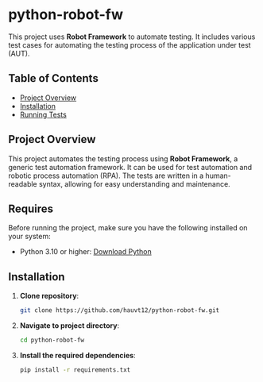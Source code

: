 # python-robot-fw

This project uses **Robot Framework** to automate testing. It includes various test cases for automating the testing process of the application under test (AUT).

## Table of Contents
- [Project Overview](#project-overview)
- [Installation](#installation)
- [Running Tests](#running-tests)

## Project Overview

This project automates the testing process using **Robot Framework**, a generic test automation framework. It can be used for test automation and robotic process automation (RPA). The tests are written in a human-readable syntax, allowing for easy understanding and maintenance.

## Requires
Before running the project, make sure you have the following installed on your system:

- Python 3.10 or higher: [Download Python](https://www.python.org/downloads/)
## Installation

1. **Clone repository**: 
   ```bash
   git clone https://github.com/hauvt12/python-robot-fw.git

2. **Navigate to project directory**: 
   ```bash
   cd python-robot-fw

3. **Install the required dependencies**: 
   ```bash
   pip install -r requirements.txt







